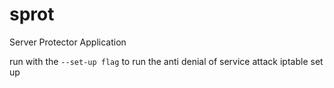 # sprot
Server Protector Application

run with the `--set-up flag` to run the anti denial of service attack iptable set up
